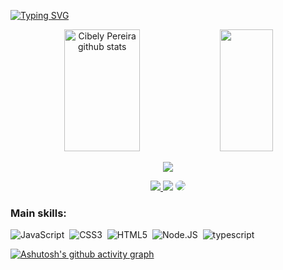 [![Typing SVG](https://readme-typing-svg.herokuapp.com/?color=00FFFF&size=35&center=true&vCenter=true&width=1000&lines=Hi,+my+name+is+Cibely+Pereira;I'm+from+Brazil;I+Graduated+systems+Development;Be+Welcome!+:%29)](https://git.io/typing-svg)

<div align="center">  
  <img width="49%" height="195px" src="https://github-readme-stats.vercel.app/api?username=cibely87&show_icons=true&count_private=true&hide_border=true&title_color=00FFFF&icon_color=00FFFF&text_color=c9d1d9&bg_color=0d1117" alt="Cibely Pereira github stats" /> 
  <img width="41%" height="195px" src="https://github-readme-stats.vercel.app/api/top-langs/?username=cibely87&layout=compact&hide_border=true&title_color=00FFFF&text_color=00FFFF&bg_color=0d1117" />
</div>

<p align="center">
  <img src="https://github-profile-trophy.vercel.app/?username=cibely87&theme=dracula&row=2&no-bg=true&column=3&margin-w=15&margin-h=15" />
</p>

<div align="center"> 
<a href="https://www.instagram.com/ciibs_y/" target="_blank"><img src="https://img.shields.io/badge/-Instagram-%23E4405F?style=for-the-badge&logo=instagram&logoColor=white"</a>
<a href = "mailto:cibely.port@gmail.com"> <img src="https://img.shields.io/badge/-Gmail-%23333?style=for-the-badge&logo=gmail&logoColor=white" target="_blank"></a>
<a href="https://www.linkedin.com/in/cibely-pereira-%F0%9F%8F%B3%EF%B8%8F%E2%80%8D%F0%9F%8C%88-583517211/" target="_blank"><img src="https://img.shields.io/badge/-LinkedIn-%230077B5?style=for-the-badge&logo=linkedin&logoColor=white" style="border-radius: 30px" target="_blank"></a> 
 </div>
 
 ### Main skills:
![JavaScript](https://img.shields.io/badge/-JavaScript-0D1117?style=for-the-badge&logo=javascript&labelColor=0D1117)&nbsp;
![CSS3](https://img.shields.io/badge/-CSS3-0D1117?style=for-the-badge&logo=CSS3&logoColor=1572B6&labelColor=0D1117)&nbsp;
![HTML5](https://img.shields.io/badge/-html5-0D1117?style=for-the-badge&logo=html5&labelColor=0D1117)&nbsp;
![Node.JS](https://img.shields.io/badge/-Node.JS-0D1117?style=for-the-badge&logo=node.js&labelColor=0D1117&textColor=0D1117)&nbsp;
![typescript](https://img.shields.io/badge/-typescript-0D1117?style=for-the-badge&logo=typescript&labelColor=0D1117)&nbsp;

[![Ashutosh's github activity graph](https://github-readme-activity-graph.vercel.app/graph?username=Cibely87&bg_color=b4d7f9&color=2085b1&line=06a1ac&point=224159&area=true&hide_border=true)](https://github.com/ashutosh00710/github-readme-activity-graph)
